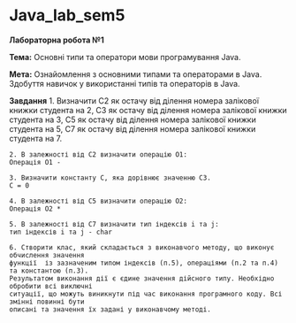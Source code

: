 # Java_lab_sem5

**Лабораторна робота №1**

**Тема:** Основні типи та оператори мови програмування Java.

**Мета:** Ознайомлення з основними типами та операторами в Java. Здобуття навичок у використанні типів та операторів в Java.

**Завдання**
    1. Визначити C2 як остачу від ділення номера залікової книжки студента на 2, C3 як
	остачу від ділення номера залікової книжки студента на 3, C5 як остачу від ділення
	номера залікової книжки студента на 5, C7 як остачу від ділення номера залікової 
	книжки студента на 7.
	
    2. В залежності від C2 визначити операцію O1:
    Операція О1 -
	
    3. Визначити константу C, яка дорівнює значенню C3.
	C = 0
	
    4. В залежності від C5 визначити операцію O2:
    Операція O2 *
	
    5. В залежності від C7 визначити тип індексів i та j:
    тип індексів i та j - char
	
    6. Створити клас, який складається з виконавчого методу, що виконує обчислення значення
	функції  із зазначеним типом індексів (п.5), операціями (п.2 та п.4) та константою (п.3).
	Результатом виконання дії є єдине значення дійсного типу. Необхідно обробити всі виключні
	ситуації, що можуть виникнути під час виконання програмного коду. Всі змінні повинні бути
	описані та значення їх задані у виконавчому методі.